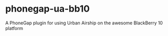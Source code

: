 phonegap-ua-bb10
================

A PhoneGap plugin for using Urban Airship on the awesome BlackBerry 10 platform
